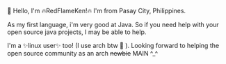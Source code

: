 👋 Hello, I'm 🔥RedFlameKen!🔥 I'm from Pasay City, Philippines.

As my first language, i'm very good at Java. So if you need help with your open source java projects, I may be able to help.

I'm a ✨linux user✨ too! (I use arch btw  ). Looking forward to helping the open source community as an arch ~~newbie~~ MAIN ^_^
